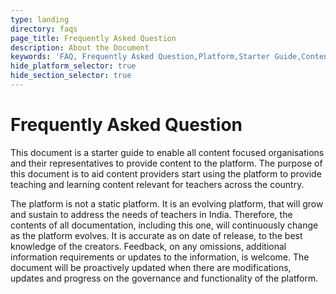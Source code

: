 ```yaml
---
type: landing
directory: faqs
page_title: Frequently Asked Question
description: About the Document
keywords: 'FAQ, Frequently Asked Question,Platform,Starter Guide,Content '
hide_platform_selector: true
hide_section_selector: true
---
```


# Frequently Asked Question

This document is a starter guide to enable all content focused organisations and their representatives to provide content to the platform. The purpose of this document is to aid content providers start using the platform to provide teaching and learning content relevant for teachers across the country. 

The platform is not a static platform. It is an evolving platform, that will grow and sustain to address the needs of teachers in India. Therefore, the contents of all documentation, including this one, will continuously change as the platform evolves.  It is accurate as on date of release, to the best knowledge of the creators. Feedback, on any omissions, additional information requirements or updates to the information, is welcome. The document will be proactively updated when there are modifications, updates and progress on the governance and functionality of the platform.

